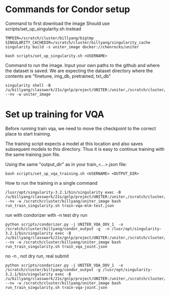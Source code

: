 # Commands for Condor setup


Command to first download the image
Should use scripts/set_up_singularity.sh instead
```
TMPDIR=/scratch/cluster/billyang/bigtmp SINGULARITY_CACHEDIR=/scratch/cluster/billyang/singularity_cache singularity build -s uniter_image docker://chenrocks/uniter
```
```
bash scripts/set_up_singularity.sh <USERNAME>
```

Command to run the image. Input your own paths to the github and where the dataset is saved. We are expecting the dataset directory where the contents are "finetune, img_db, pretrained, txt_db"
```
singularity shell -B /u/billyang/classwork/21s/gnlp/project/UNITER:/uniter,/scratch/cluster/billyang/vqa_dataset:/vqa_dataset --nv -w uniter_image
```


# Set up training for VQA
Before running train vqa, we need to move the checkpoint to the correct place to start training.

The training script expects a model at this location and also saves subsequent models to this directory. Thus it is easy to continue training with the same training json file.

Using the same "output_dir" as in your train_<...>.json file:

```
bash scripts/set_up_vqa_training.sh <USERNAME> <OUTPUT_DIR>
```

How to run the training in a single command

```
/lusr/opt/singularity-3.2.1/bin/singularity exec -B /u/billyang/classwork/21s/gnlp/project/UNITER:/uniter,/scratch/cluster/billyang/vqa_dataset:/vqa_dataset --nv -w /scratch/cluster/billyang/uniter_image bash run_train_singularity.sh train-vqa-mlm-test.json
```

run with condorizer with -n test dry run
```
python scripts/condorizer.py -j UNITER_VQA_OOV_1  -o /scratch/cluster/billyang/condor_output -g  -n /lusr/opt/singularity-3.2.1/bin/singularity exec -B /u/billyang/classwork/21s/gnlp/project/UNITER:/uniter,/scratch/cluster/billyang/vqa_dataset:/vqa_dataset --nv -w /scratch/cluster/billyang/uniter_image bash run_train_singularity.sh train_vqa_joint.json
```
no -n , not dry run, real submit
```
python scripts/condorizer.py -j UNITER_VQA_OOV_1  -o /scratch/cluster/billyang/condor_output -g /lusr/opt/singularity-3.2.1/bin/singularity exec -B /u/billyang/classwork/21s/gnlp/project/UNITER:/uniter,/scratch/cluster/billyang/vqa_dataset:/vqa_dataset --nv -w /scratch/cluster/billyang/uniter_image bash run_train_singularity.sh train-vqa-joint.json
```
